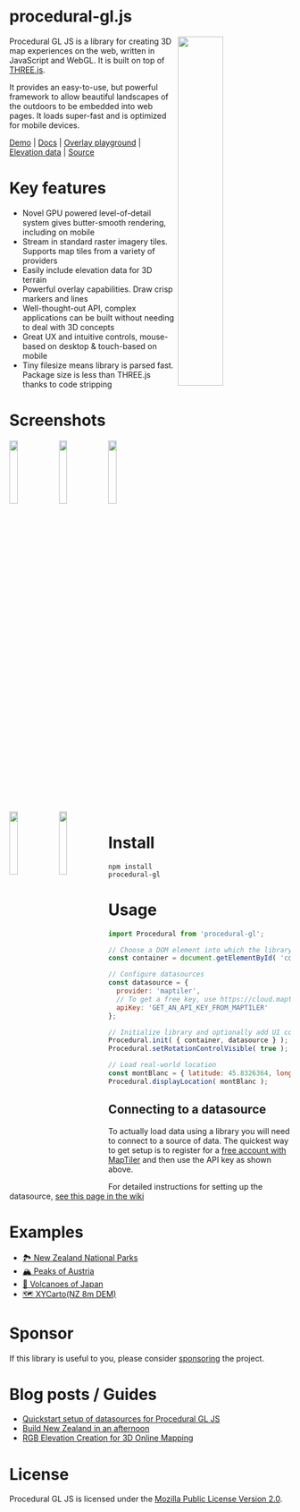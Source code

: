 procedural-gl.js
================

<img src="https://raw.githubusercontent.com/felixpalmer/procedural-gl-js/main/screenshots/title.jpg" width="40%" align="right" />

Procedural GL JS is a library for creating 3D map experiences on the web, written in JavaScript and WebGL. It is built on top of [THREE.js](https://github.com/mrdoob/three.js).

It provides an easy-to-use, but powerful framework to allow beautiful landscapes of the outdoors to be embedded into web pages. It loads super-fast and is optimized for mobile devices.

[Demo](https://www.procedural.eu/map/) | [Docs](https://www.procedural.eu/) | [Overlay playground](https://www.procedural.eu/overlays.html) | [Elevation data](https://www.nasadem.xyz) | [Source](https://github.com/felixpalmer/procedural-gl-js)

Key features
============

- Novel GPU powered level-of-detail system gives butter-smooth rendering, including on mobile
- Stream in standard raster imagery tiles. Supports map tiles from a variety of providers
- Easily include elevation data for 3D terrain
- Powerful overlay capabilities. Draw crisp markers and lines
- Well-thought-out API, complex applications can be built without needing to deal with 3D concepts
- Great UX and intuitive controls, mouse-based on desktop & touch-based on mobile
- Tiny filesize means library is parsed fast. Package size is less than THREE.js thanks to code stripping

Screenshots
===========
<p>
<img src="https://raw.githubusercontent.com/felixpalmer/procedural-gl-js/main/screenshots/1.jpg" width="17%" >
<img src="https://raw.githubusercontent.com/felixpalmer/procedural-gl-js/main/screenshots/2.jpg" width="17%" align="left" />
<img src="https://raw.githubusercontent.com/felixpalmer/procedural-gl-js/main/screenshots/3.jpg" width="17%" align="left" />
<img src="https://raw.githubusercontent.com/felixpalmer/procedural-gl-js/main/screenshots/4.jpg" width="17%" align="left" />
<img src="https://raw.githubusercontent.com/felixpalmer/procedural-gl-js/main/screenshots/5.jpg" width="17%" align="left" />
</p>

Install
=======

    npm install procedural-gl

Usage
=====

```javascript
import Procedural from 'procedural-gl';

// Choose a DOM element into which the library should render
const container = document.getElementById( 'container' );

// Configure datasources
const datasource = {
  provider: 'maptiler',
  // To get a free key, use https://cloud.maptiler.com/account/?ref=procedural
  apiKey: 'GET_AN_API_KEY_FROM_MAPTILER'
};

// Initialize library and optionally add UI controls
Procedural.init( { container, datasource } );
Procedural.setRotationControlVisible( true );

// Load real-world location
const montBlanc = { latitude: 45.8326364, longitude: 6.8564201 };
Procedural.displayLocation( montBlanc );
```

Connecting to a datasource
--------------------------

To actually load data using a library you will need to connect to a source of data. The quickest way to get setup is to register for a [free account with MapTiler](https://cloud.maptiler.com/account/?ref=procedural) and then use the API key as shown above.

For detailed instructions for setting up the datasource, [see this page in the wiki](https://github.com/felixpalmer/procedural-gl-js/wiki/Data-sources)

Examples
========

- [🏞️ New Zealand National Parks](https://github.com/felixpalmer/new-zealand-3d/)
- [🏔️ Peaks of Austria](https://github.com/felixpalmer/peaks-of-austria/)
- [🌋 Volcanoes of Japan](https://github.com/felixpalmer/volcanoes-of-japan)
- [🗺️ XYCarto(NZ 8m DEM)](https://xycarto.github.io/3D_Aotearoa/)

Sponsor
=======

If this library is useful to you, please consider [sponsoring](https://github.com/sponsors/felixpalmer) the project.

Blog posts / Guides
===================

- [Quickstart setup of datasources for Procedural GL JS](https://github.com/felixpalmer/procedural-gl-js/wiki/Data-sources)
- [Build New Zealand in an afternoon](https://www.pheelicks.com/posts/build-new-zealand-in-an-afternoon/)
- [RGB Elevation Creation for 3D Online Mapping](https://xycarto.com/2021/04/16/rgb-elevation-creation-for-3d-online-mapping-terrain-rgb/)


License
=======

Procedural GL JS is licensed under the [Mozilla Public License Version 2.0](https://www.mozilla.org/en-US/MPL/2.0/).
